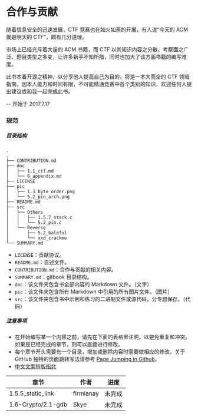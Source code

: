 # 合作与贡献
随着信息安全的迅速发展，CTF 竞赛也在如火如荼的开展，有人说“今天的 ACM 就是明天的 CTF”，颇有几分道理。

市场上已经充斥着大量的 ACM 书籍，而 CTF 以其知识内容之分散、考察面之广泛、题目类型之多变，让许多新手不知所措，同时也加大了该方面书籍的编写难度。

此书本着开源之精神，以分享他人提高自己为目的，将是一本大而全的 CTF 领域指南。因本人能力和时间有限，不可能精通竞赛中各个类别的知识，欢迎任何人提出建议或和我一起完成此书。

-- 开始于 2017.7.17

### 规范
##### 目录结构
```
.
.
├── CONTRIBUTION.md
├── doc
│   ├── 1.1_ctf.md
│   └── 6_appendix.md
├── LICENSE
├── pic
│   ├── 1.3_byte_order.png
│   └── 5.2_pin_arch.png
├── README.md
├── src
│   ├── Others
│   │   ├── 1.5.7_stack.c
│   │   └── 5.2_pin.c
│   └── Reverse
│       ├── 5.2_baleful
│       └── xxd_crackme
└── SUMMARY.md
```

- `LICENSE`：贡献协议。
- `README.md`：自述文件。
- `CONTRIBUTION.md`：合作与贡献的相关内容。
- `SUMMARY.md`：gitbook 目录结构。
- `doc`：该文件夹包含书全部内容的 Markdown 文件。（文字）
- `pic`：该文件夹包含所有 Markdown 中引用的所有图片文件。（图片）
- `src`：该文件夹包含书中示例和练习的二进制文件或源代码，分专题保存。（代码）

##### 注意事项
- 在开始编写某一个内容之前，请先在下面的表格里注明，以避免重复和冲突。如果是已经完成的章节，则可以直接进行修改。
- 每个章节开头需要有一个目录，增加或删除内容时需要做相应的修改，关于 GitHub 独特的页面跳转写法请参考 [Page Jumping in Github](https://github.com/firmianay/Life-long-Learner/blob/master/misc/github-tips.md#page-jumping-in-github)。
- [中文文案排版指北](https://github.com/sparanoid/chinese-copywriting-guidelines)


| 章节                 | 作者        | 进度   |
| ------------------ | --------- | ---- |
| 1.5.5_static_link  | firmianay | 未完成  |
| 1.6-Crypto/2.1-gdb | Skye      | 未完成  |
